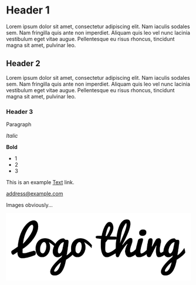 # Header 1

Lorem ipsum dolor sit amet, consectetur adipiscing elit. Nam iaculis sodales sem. Nam fringilla quis ante non imperdiet. Aliquam quis leo vel nunc lacinia vestibulum eget vitae augue. Pellentesque eu risus rhoncus, tincidunt magna sit amet, pulvinar leo.


## Header 2

Lorem ipsum dolor sit amet, consectetur adipiscing elit. Nam iaculis sodales sem. Nam fringilla quis ante non imperdiet. Aliquam quis leo vel nunc lacinia vestibulum eget vitae augue. Pellentesque eu risus rhoncus, tincidunt magna sit amet, pulvinar leo.


### Header 3


Paragraph

*Italic*

**Bold**

- 1
- 2
- 3

This is an example [Text](https://recycledrobot.co.uk/ "Title") link.

<address@example.com>

Images obviously...

![Test Image](cms/images/thing.png)
